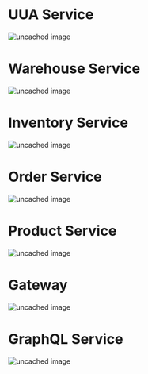 <h1>UUA Service</h1>

![uncached image](http://www.plantuml.com/plantuml/proxy?cache=no&src=https://raw.githubusercontent.com/faAnswer/EShop-Builder-SpringCloud-Microservice/master/uua-service.puml)

<h1>Warehouse Service</h1>

![uncached image](http://www.plantuml.com/plantuml/proxy?cache=no&src=https://raw.githubusercontent.com/faAnswer/EShop-Builder-SpringCloud-Microservice/master/warehouse-service.puml)

<h1>Inventory Service</h1>

![uncached image](http://www.plantuml.com/plantuml/proxy?cache=no&src=https://raw.githubusercontent.com/faAnswer/EShop-Builder-SpringCloud-Microservice/master/inventory-service.puml)

<h1>Order Service</h1>

![uncached image](http://www.plantuml.com/plantuml/proxy?cache=no&src=https://raw.githubusercontent.com/faAnswer/EShop-Builder-SpringCloud-Microservice/master/order-service.puml)

<h1>Product Service</h1>

![uncached image](http://www.plantuml.com/plantuml/proxy?cache=no&src=https://raw.githubusercontent.com/faAnswer/EShop-Builder-SpringCloud-Microservice/master/product-service.puml)

<h1>Gateway</h1>

![uncached image](http://www.plantuml.com/plantuml/proxy?cache=no&src=https://raw.githubusercontent.com/faAnswer/EShop-Builder-SpringCloud-Microservice/master/gateway.puml)

<h1>GraphQL Service</h1>

![uncached image](http://www.plantuml.com/plantuml/proxy?cache=no&src=https://raw.githubusercontent.com/faAnswer/EShop-Builder-SpringCloud-Microservice/master/graphql-service.puml)

